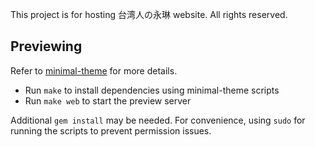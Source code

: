 This project is for hosting 台湾人の永琳 website.
All rights reserved.

## Previewing

Refer to [minimal-theme](https://github.com/pages-themes/minimal#previewing-the-theme-locally) for more details.
- Run `make` to install dependencies using minimal-theme scripts
- Run `make web` to start the preview server

Additional `gem install` may be needed. For convenience, using `sudo` for running the scripts to prevent permission issues.